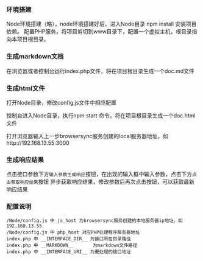 ### 环境搭建

Node环境搭建（略），node环境搭建好后，进入Node目录 npm install 安装项目依赖。
配置PHP服务，将项目剪切到www目录下，配置一个虚拟主机，根目录指向本项目根目录。

### 生成markdown文档

在浏览器或者控制台运行index.php文件，将在项目根目录生成一个doc.md文件

### 生成html文件

打开Node目录，修改config.js文件中相应配置

控制台进入Node目录，执行npm start 命令，将在项目根目录生成一个doc.html文件

打开浏览器输入上一步browsersync服务创建的local服务器地址，如http://192.168.13.55:3000

### 生成响应结果

点击接口参数下方`输入参数生成响应`按钮，在出现的输入框中输入参数，点击下方`点击获取响应结果`按钮
异步获取响应结果，修改参数后再次点击按钮，可以获取最新响应结果

### 配置说明

```
/Node/config.js 中 js_host 为browsersync服务创建的本地服务器ip地址，如192.168.13.55
/Node/config.js 中 php_host 对应PHP处理程序服务器地址
index.php 中 __INTERFACE_DIR__ 为接口所在目录路径
index.php 中 __MARKDOWN__       为markdown文件路径
index.php 中 __INTERFACE_URI__ 为要处理的接口地址
```








